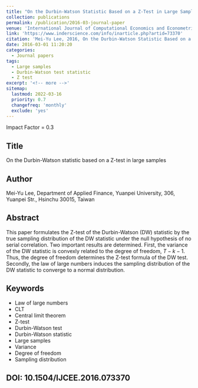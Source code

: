 ```yaml
---
title: "On the Durbin-Watson Statistic Based on a Z-Test in Large Samples"
collection: publications
permalink: /publication/2016-03-journal-paper
venue: 'International Journal of Computational Economics and Econometrics'
link: 'https://www.inderscience.com/info/inarticle.php?artid=73370'
citation: 'Mei-Yu Lee, 2016, On the Durbin-Watson Statistic Based on a Z-Test in Large Samples, <i>International Journal of Computational Economics and Econometrics</i>, 6(1), 114-121.'
date: 2016-03-01 11:20:20
categories:
  - Journal papers
tags:
  - Large samples
  - Durbin-Watson test statistic
  - Z test 
excerpt: '<!-- more -->'
sitemap:
  lastmod: 2022-03-16
  priority: 0.7
  changefreq: 'monthly'
  exclude: 'yes'
---
```


 Impact Factor = 0.3



## Title

 On the Durbin-Watson statistic based on a Z-test in large samples

## Author

 Mei-Yu Lee, Department of Applied Finance, Yuanpei University, 306, Yuanpei Str., Hsinchu 30015, Taiwan

## Abstract
 This paper formulates the Z-test of the Durbin-Watson (DW) statistic by the true sampling distribution of the DW statistic under the null hypothesis of no serial correlation. Two important results are determined. First, the variance of the DW statistic is convexly related to the degree of freedom, $T − k − 1$. Thus, the degree of freedom determines the Z-test formula of the DW test. Secondly, the law of large numbers induces the sampling distribution of the DW statistic to converge to a normal distribution.

## Keywords
 - Law of large numbers
 - CLT
 - Central limit theorem
 - Z-test
 - Durbin-Watson test
 - Durbin-Watson statistic
 - Large samples
 - Variance
 - Degree of freedom
 - Sampling distribution

## DOI: 10.1504/IJCEE.2016.073370


